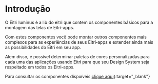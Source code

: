 # Introdução

O Eitri luminus é a lib do eitri que contem os componentes básicos para a montagem das telas de Eitri-apps.

Com estes componentes você pode montar outros componentes mais complexos para as experiências de seus Eitri-apps e extender ainda mais as possibilidades do Eitri em seu app.

Alem disso, é possível determinar paletas de cores personalizadas para cada uma das aplicações usando Eitri para que seu Design System seja respeitado em todos os Eitri-apps.

Para consultar os componentes dispoíveis [clique aqui](https://cdn.83io.com.br/library/luminus-ui/doc/latest/){:target="_blank"}